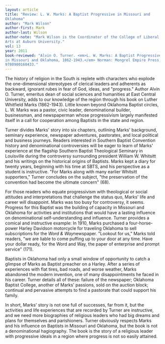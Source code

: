 ```yaml
---
layout: article
title: "Review: L. W. Marks: A Baptist Progressive in Missouri and
Oklahoma"
author: "Mark Wilson"
author-first: Mark
author-last: Wilson
author-note: "Mark Wilson is the Coordinator of the College of Liberal
Arts at Auburn University."
vol: 13
year: 2011
book-reviewed: "Alvin O. Turner. <em>L. W. Marks: A Baptist Progressive
in Missouri and Oklahoma, 1862-1943.</em> Norman: Mongrel Empire Press, 2009. 237 pp. ISBN
9780980168433."
---
```


The history of religion in the South is replete with characters who
explode the one-dimensional stereotypes of clerical leaders and
adherents as backward, ignorant rubes in fear of God, ideas, and
"progress." Author Alvin O. Turner, emeritus dean of social sciences and
humanities at East Central University, adds to our knowledge of the
region through his book on Luther Whitfield Marks (1862-1943). Little
known beyond Oklahoma Baptist circles, L. W. Marks was a pastor, civic
leader, denominational builder, businessman, and newspaperman whose
progressivism largely manifested itself in a call for cooperation among
Baptists in the state and region.

Turner divides Marks' story into six chapters, outlining Marks'
background, seminary experience, newspaper adventures, pastorates, and
local political and business journeys. Readers interested in Southern
Baptist Convention history and denominational controversies will be
eager to learn of Marks' experience at the flagship Southern Baptist
Theological Seminary in Louisville during the controversy surrounding
president William W. Whitsitt and his writings on the historical origins
of Baptists. Marks kept a diary for twenty years, beginning with his
time at SBTS, and his perspective as a student is instructive. "For
Marks along with many earlier Whitsitt supporters," Turner concludes on
the subject, "the preservation of the convention had become the ultimate
concern" (68).

For those readers who equate progressivism with theological or social
attitudes and interpretations that challenge the status quo, Marks' life
and career will disappoint. Marks was too busy for controversy, it
seems. Progress for this Baptist was the building of capacity in
Missouri and Oklahoma for activities and institutions that would have a
lasting influence on denominational self-understanding and influence.
Turner provides a comical and instructive example: In 1910, Marks
purchased a four-horse-power Harley Davidson motorcycle for traveling
Oklahoma to sell subscriptions for the *Word & Way*newspaper. "Lookout
for us," Marks told readers, "we are liable to come puffing up to your
door at any time. Have your dollar ready, for the Word and Way, the
paper of enterprise and prompt service" (171).

Baptists in Oklahoma had only a small window of opportunity to catch a
glimpse of Marks as Baptist preacher on a Harley. After a series of
experiences with flat tires, bad roads, and worse weather, Marks
abandoned the modern invention, one of many disappointments he faced in
his career. Turner details all of these: failure of the newspaper;
Oklahoma Baptist College, another of Marks' passions, sold on the
auction block; continual and pervasive attempts to find a pastorate that
could support his family.

In short, Marks' story is not one full of successes, far from it, but
the activities and life experiences that are recorded by Turner are
instructive, and we need more biographies of religious leaders who had
big dreams and plans for themselves and parishioners. Turner obviously
respects Marks and his influence on Baptists in Missouri and Oklahoma,
but the book is not a denominational hagiography. The book is the story
of a religious leader with progressive ideals in a region where progress
is not so easily attained.
